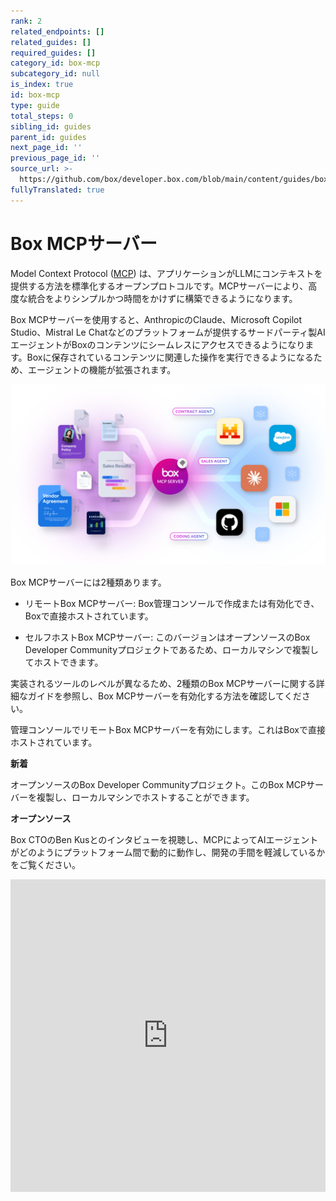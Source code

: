 ```yaml
---
rank: 2
related_endpoints: []
related_guides: []
required_guides: []
category_id: box-mcp
subcategory_id: null
is_index: true
id: box-mcp
type: guide
total_steps: 0
sibling_id: guides
parent_id: guides
next_page_id: ''
previous_page_id: ''
source_url: >-
  https://github.com/box/developer.box.com/blob/main/content/guides/box-mcp/index.md
fullyTranslated: true
---
```

# Box MCPサーバー

Model Context Protocol ([MCP](https://modelcontextprotocol.io/introduction)) は、アプリケーションがLLMにコンテキストを提供する方法を標準化するオープンプロトコルです。MCPサーバーにより、高度な統合をよりシンプルかつ時間をかけずに構築できるようになります。

Box MCPサーバーを使用すると、AnthropicのClaude、Microsoft Copilot Studio、Mistral Le Chatなどのプラットフォームが提供するサードパーティ製AIエージェントがBoxのコンテンツにシームレスにアクセスできるようになります。Boxに保存されているコンテンツに関連した操作を実行できるようになるため、エージェントの機能が拡張されます。

<ImageFrame noborder center>

![MCP](./img/mcp.png)

</ImageFrame>

Box MCPサーバーには2種類あります。

* リモートBox MCPサーバー: Box管理コンソールで作成または有効化でき、Boxで直接ホストされています。
  <!--alex ignore-->

* セルフホストBox MCPサーバー: このバージョンはオープンソースのBox Developer Communityプロジェクトであるため、ローカルマシンで複製してホストできます。
  <!--alex enable-->

実装されるツールのレベルが異なるため、2種類のBox MCPサーバーに関する詳細なガイドを参照し、Box MCPサーバーを有効化する方法を確認してください。

<TileGrid rows="2">

<Tile type="mcp" title="リモートBox MCPサーバー" href="/guides/box-mcp/remote">

管理コンソールでリモートBox MCPサーバーを有効にします。これはBoxで直接ホストされています。

<div>

<strong style="background-color: #e1ffe7">

新着

</strong>

</div>

</Tile>

<Tile type="mcp" title="セルフホストBox MCPサーバー" href="/guides/box-mcp/self-hosted">

オープンソースのBox Developer Communityプロジェクト。このBox MCPサーバーを複製し、ローカルマシンでホストすることができます。

<div>

<strong style="background-color: #e8e8e8">

オープンソース

</strong>

</div>

</Tile>

</TileGrid>

Box CTOのBen Kusとのインタビューを視聴し、MCPによってAIエージェントがどのようにプラットフォーム間で動的に動作し、開発の手間を軽減しているかをご覧ください。

<iframe width="100%" height="500" src="https://www.youtube.com/embed/u_y5_y9JGg4?si=PY2__LklwsGWwiAD" title="MCP: 企業のためにAIを実用化するためのAPI標準 | Box CTOのBen KusによるBox AI Explainer Series EP4" frameborder="0" allow="accelerometer; clipboard-write; encrypted-media; gyroscope; picture-in-picture; web-share" referrerpolicy="strict-origin-when-cross-origin" allowfullscreen>

</iframe>
